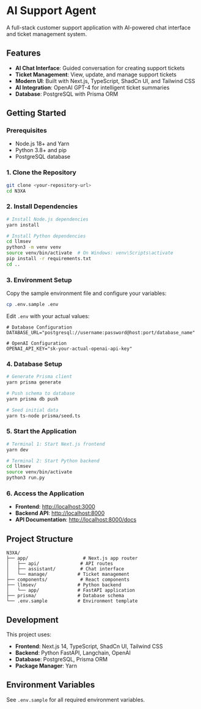 # AI Support Agent

A full-stack customer support application with AI-powered chat interface and ticket management system.

## Features

- **AI Chat Interface**: Guided conversation for creating support tickets
- **Ticket Management**: View, update, and manage support tickets
- **Modern UI**: Built with Next.js, TypeScript, ShadCn UI, and Tailwind CSS
- **AI Integration**: OpenAI GPT-4 for intelligent ticket summaries
- **Database**: PostgreSQL with Prisma ORM

## Getting Started

### Prerequisites

- Node.js 18+ and Yarn
- Python 3.8+ and pip
- PostgreSQL database

### 1. Clone the Repository

```bash
git clone <your-repository-url>
cd N3XA
```

### 2. Install Dependencies

```bash
# Install Node.js dependencies
yarn install

# Install Python dependencies
cd llmsev
python3 -m venv venv
source venv/bin/activate  # On Windows: venv\Scripts\activate
pip install -r requirements.txt
cd ..
```

### 3. Environment Setup

Copy the sample environment file and configure your variables:

```bash
cp .env.sample .env
```

Edit `.env` with your actual values:

```env
# Database Configuration
DATABASE_URL="postgresql://username:password@host:port/database_name"

# OpenAI Configuration
OPENAI_API_KEY="sk-your-actual-openai-api-key"
```

### 4. Database Setup

```bash
# Generate Prisma client
yarn prisma generate

# Push schema to database
yarn prisma db push

# Seed initial data
yarn ts-node prisma/seed.ts
```

### 5. Start the Application

```bash
# Terminal 1: Start Next.js frontend
yarn dev

# Terminal 2: Start Python backend
cd llmsev
source venv/bin/activate
python3 run.py
```

### 6. Access the Application

- **Frontend**: [http://localhost:3000](http://localhost:3000)
- **Backend API**: [http://localhost:8000](http://localhost:8000)
- **API Documentation**: [http://localhost:8000/docs](http://localhost:8000/docs)

## Project Structure

```
N3XA/
├── app/                    # Next.js app router
│   ├── api/               # API routes
│   ├── assistant/         # Chat interface
│   └── manage/           # Ticket management
├── components/            # React components
├── llmsev/               # Python backend
│   └── app/              # FastAPI application
├── prisma/               # Database schema
└── .env.sample           # Environment template
```

## Development

This project uses:
- **Frontend**: Next.js 14, TypeScript, ShadCn UI, Tailwind CSS
- **Backend**: Python FastAPI, Langchain, OpenAI
- **Database**: PostgreSQL, Prisma ORM
- **Package Manager**: Yarn

## Environment Variables

See `.env.sample` for all required environment variables.
